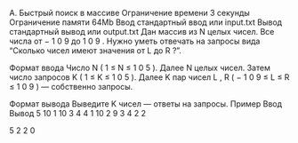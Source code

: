 A. Быстрый поиск в массиве
Ограничение времени	3 секунды
Ограничение памяти	64Mb
Ввод	стандартный ввод или input.txt
Вывод	стандартный вывод или output.txt
Дан массив из 
N
 целых чисел. Все числа от 
−
1
0
9
 до 
1
0
9
.
Нужно уметь отвечать на запросы вида “Cколько чисел имеют значения от
L
 до
R
?”.

Формат ввода
Число 
N
 (
1
≤
N
≤
1
0
5
). Далее 
N
 целых чисел.
Затем число запросов 
K
 (
1
≤
K
≤
1
0
5
).
Далее 
K
 пар чисел 
L
,
R
 (
−
1
0
9
≤
L
≤
R
≤
1
0
9
) — собственно запросы.

Формат вывода
Выведите 
K
 чисел — ответы на запросы.
Пример
Ввод	Вывод
5
10 1 10 3 4
4
1 10
2 9
3 4
2 2

5 2 2 0 